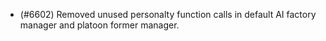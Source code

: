- (#6602) Removed unused personalty function calls in default AI factory manager and platoon former manager.
